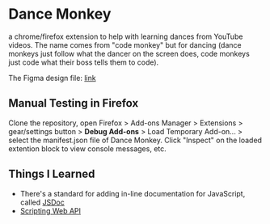 # Dance Monkey
a chrome/firefox extension to help with learning dances from YouTube videos. The
name comes from "code monkey" but for dancing (dance monkeys just follow what the
dancer on the screen does, code monkeys just code what their boss tells them to
code).

The Figma design file: [link](https://www.figma.com/file/tIFpsQBEdYRqMR03bvkYrz/dance-monkey?type=design&node-id=0%3A1&mode=design&t=WpDWxXPhiKGkoPqq-1)

## Manual Testing in Firefox
Clone the repository, open Firefox > Add-ons Manager > Extensions >
gear/settings button > **Debug Add-ons** > Load Temporary Add-on... > select the
manifest.json file of Dance Monkey. Click "Inspect" on the loaded extention
block to view console messages, etc.


## Things I Learned
- There's a standard for adding in-line documentation for JavaScript, called
[JSDoc](https://jsdoc.app/)
- [Scripting Web API](https://developer.chrome.com/docs/extensions/reference/api/scripting#runtime-functions)
